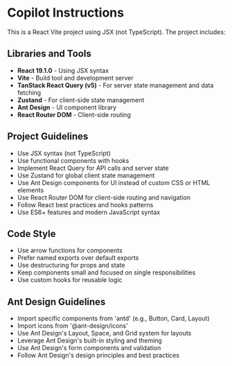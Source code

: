 # Copilot Instructions

<!-- Use this file to provide workspace-specific custom instructions to Copilot. For more details, visit https://code.visualstudio.com/docs/copilot/copilot-customization#_use-a-githubcopilotinstructionsmd-file -->

This is a React Vite project using JSX (not TypeScript). The project includes:

## Libraries and Tools
- **React 19.1.0** - Using JSX syntax
- **Vite** - Build tool and development server
- **TanStack React Query (v5)** - For server state management and data fetching
- **Zustand** - For client-side state management
- **Ant Design** - UI component library
- **React Router DOM** - Client-side routing

## Project Guidelines
- Use JSX syntax (not TypeScript)
- Use functional components with hooks
- Implement React Query for API calls and server state
- Use Zustand for global client state management
- Use Ant Design components for UI instead of custom CSS or HTML elements
- Use React Router DOM for client-side routing and navigation
- Follow React best practices and hooks patterns
- Use ES6+ features and modern JavaScript syntax

## Code Style
- Use arrow functions for components
- Prefer named exports over default exports
- Use destructuring for props and state
- Keep components small and focused on single responsibilities
- Use custom hooks for reusable logic

## Ant Design Guidelines
- Import specific components from 'antd' (e.g., Button, Card, Layout)
- Import icons from '@ant-design/icons'
- Use Ant Design's Layout, Space, and Grid system for layouts
- Leverage Ant Design's built-in styling and theming
- Use Ant Design's form components and validation
- Follow Ant Design's design principles and best practices
